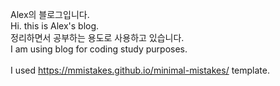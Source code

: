 Alex의 블로그입니다.<br>
Hi. this is Alex's blog.<br>
정리하면서 공부하는 용도로 사용하고 있습니다.<br>
I am using blog for coding study purposes.<br>
<br>
I used https://mmistakes.github.io/minimal-mistakes/ template.
